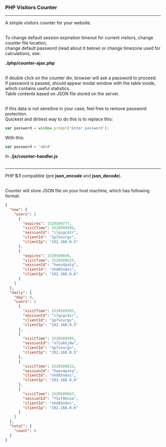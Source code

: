 ### PHP Visitors Counter
***
A simple visitors counter for your website.<br /><br />

To change default session expiration timeout for current visitors, change counter file location,<br />
change default password (read about it below) or change timezone used for calculations, see:<br />

**./php/counter-ajax.php**<br /><br />

If double click on the counter div, browser will ask a password to proceed.<br />
If password is passed, should appear modal window with the table inside, which contains useful statistics.<br />
Table contents based on JSON file stored on the server.<br /><br />

If this data is not sensitive in your case, feel free to remove password protection.<br />
Quickest and dirtiest way to do this is to replace this:

```js
var password = window.prompt('Enter password');
```

With this:

```js
var password = 'abcd'
```

In **./js/counter-handler.js**<br /><br />

***
PHP **5.1** compatible (pre **json_encode** and **json_decode**).<br /><br />

Counter will store JSON file on your host machine, which has following format:<br />
```json
{
  "now": {
    "users": [
      {
        "expires": 1520589777,
        "visitTime": 1520589585,
        "sessionId": "ilqigc4zr",
        "clientId": "1p7snurgv",
        "clientIp": "192.168.0.5"
      },
      {
        "expires": 1520589849,
        "visitTime": 1520589615,
        "sessionId": "hwov4patq",
        "clientId": "nhd85ndxs",
        "clientIp": "192.168.0.6"
      }
    ]
  },
  "daily": {
    "day": 9,
    "users": [
      {
        "visitTime": 1520589585,
        "sessionId": "ilqigc4zr",
        "clientId": "1p7snurgv",
        "clientIp": "192.168.0.5"
      },
      {
        "visitTime": 1520589595,
        "sessionId": "o7iukkj0w",
        "clientId": "1p7snurgv",
        "clientIp": "192.168.0.5"
      },
      {
        "visitTime": 1520589615,
        "sessionId": "hwov4patq",
        "clientId": "nhd85ndxs",
        "clientIp": "192.168.0.6"
      },
      {
        "visitTime": 1520589667,
        "sessionId": "f5sf9knza",
        "clientId": "nhd85ndxs",
        "clientIp": "192.168.0.6"
      }
    ]
  },
  "total": {
    "count": 9
  }
}
```
